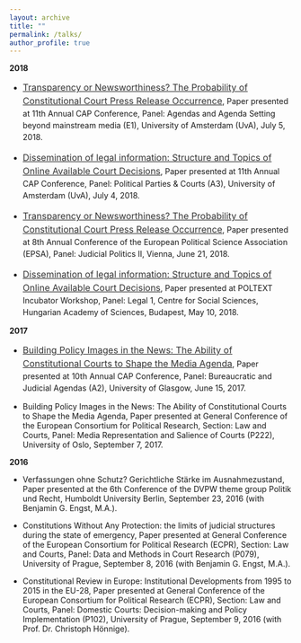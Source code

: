 ```yaml
---
layout: archive
title: ""
permalink: /talks/
author_profile: true
---
```


<b>2018</b>


- <p style="line-height: 1.5;" align="left"><span style="font-size: big;"><a style="line-height: 1.5;" href="http://phimeyer.github.io/files/Meyer_CAP_Transparency_Newsworthiness.pdf"><span style="color: #333333;"><span style="font-size: medium;">Transparency or Newsworthiness? The Probability of Constitutional Court Press Release Occurrence</span></span></a>, Paper presented at 11th Annual CAP Conference, Panel: Agendas and Agenda Setting beyond mainstream media (E1), University of Amsterdam (UvA), July 5, 2018.

- <p style="line-height: 1.5;" align="left"><span style="font-size: big;"><a style="line-height: 1.5;" href="http://phimeyer.github.io/files/Meyer_CAP_Dissemination_of_Information.pdf"><span style="color: #333333;"><span style="font-size: medium;">Dissemination of legal information: Structure and Topics of Online Available Court Decisions</span></span></a>, Paper presented at 11th Annual CAP Conference, Panel: Political Parties & Courts (A3), University of Amsterdam (UvA), July 4, 2018.

- <p style="line-height: 1.5;" align="left"><span style="font-size: big;"><a style="line-height: 1.5;" href="http://phimeyer.github.io/files/Meyer_EPSA_Transparency_Newsworthiness.pdf"><span style="color: #333333;"><span style="font-size: medium;">Transparency or Newsworthiness? The Probability of Constitutional Court Press Release Occurrence</span></span></a>, Paper presented at 8th Annual Conference of the European Political Science Association (EPSA), Panel: Judicial Politics II, Vienna, June 21, 2018.

- <p style="line-height: 1.5;" align="left"><span style="font-size: big;"><a style="line-height: 1.5;" href="http://phimeyer.github.io/files/Meyer_POLTEXT_Dissemination_of_Information.pdf"><span style="color: #333333;"><span style="font-size: medium;">Dissemination of legal information: Structure and Topics of Online Available Court Decisions</span></span></a>, Paper presented at POLTEXT Incubator Workshop, Panel: Legal 1, Centre for Social Sciences, Hungarian Academy of Sciences, Budapest, May 10, 2018.

<b>2017</b>

- <p style="line-height: 1.5;" align="left"><span style="font-size: big;"><a style="line-height: 1.5;" href="http://phimeyer.github.io/files/Building%20Policy%20Images.pdf"><span style="color: #333333;"><span style="font-size: medium;">Building Policy Images in the News: The Ability of Constitutional Courts to Shape the Media Agenda</span></span></a>, Paper presented at 10th Annual CAP Conference, Panel: Bureaucratic and Judicial Agendas (A2), University of Glasgow, June 15, 2017.

- Building Policy Images in the News: The Ability of Constitutional Courts to Shape the Media Agenda, Paper presented at General Conference of the European Consortium for Political Research, Section: Law and Courts, Panel: Media Representation and Salience of Courts (P222), University of Oslo, September 7, 2017.

<b>2016</b>

- Verfassungen ohne Schutz? Gerichtliche Stärke im Ausnahmezustand, Paper presented at the 6th Conference of the DVPW theme group Politik und Recht, Humboldt University Berlin, September 23, 2016 (with Benjamin G. Engst, M.A.).

- Constitutions Without Any Protection: the limits of judicial structures during the state of emergency, Paper presented at General Conference of the European Consortium for Political Research (ECPR), Section: Law and Courts, Panel: Data and Methods in Court Research (P079), University of Prague, September 8, 2016 (with Benjamin G. Engst, M.A.).

- Constitutional Review in Europe: Institutional Developments from 1995 to 2015 in the EU-28, Paper presented at General Conference of the European Consortium for Political Research (ECPR), Section: Law and Courts, Panel: Domestic Courts: Decision-making and Policy Implementation (P102), University of Prague, September 9, 2016 (with Prof. Dr. Christoph Hönnige).
